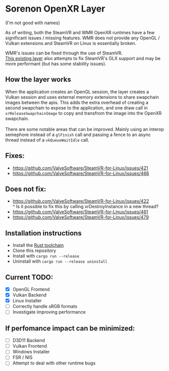 # Sorenon OpenXR Layer
(I'm not good with names)


As of writing, both the SteamVR and WMR OpenXR runtimes have a few significant issues / missing features. 
WMR does not provide any OpenGL / Vulkan extensions and SteamVR on Linux is essentially broken.

WMR's issues can be fixed through the use of SteamVR. <br>
[This existing layer](https://github.com/ChristophHaag/gl_context_fix_layer) also attempts to fix SteamVR's GLX support and may be more performant (but has some stability issues).


## How the layer works
When the application creates an OpenGL session, the layer creates a Vulkan session and uses external memory extensions to share swapchain images between the apis. 
This adds the extra overhead of creating a second swapchain to expose to the application, and one draw call in `xrReleaseSwapchainImage` to copy and transfrom the image into the OpenXR swapchain.
<br><br>
There are some notable areas that can be improved. Mainly using an interop semephore instead of a `glFinish` call and passing a fence to an async thread instead of a `vkQueueWaitIdle` call.

## Fixes:
- https://github.com/ValveSoftware/SteamVR-for-Linux/issues/421
- https://github.com/ValveSoftware/SteamVR-for-Linux/issues/466

## Does not fix:
- https://github.com/ValveSoftware/SteamVR-for-Linux/issues/422<br>^ Is it possible to fix this by calling xrDestroyInstance in a new thread?
- https://github.com/ValveSoftware/SteamVR-for-Linux/issues/461
- https://github.com/ValveSoftware/SteamVR-for-Linux/issues/479

## Installation instructions
- Install the [Rust toolchain](https://www.rust-lang.org/tools/install)
- Clone this repository
- Install with `cargo run --release`
- Uninstall with `cargo run --release uninstall`

## Current TODO:
- [x] OpenGL Frontend
- [x] Vulkan Backend
- [x] Linux Installer
- [ ] Correctly handle sRGB formats
- [ ] Investigate improving performance

## If perfomance impact can be minimized:
- [ ] D3D11 Backend
- [ ] Vulkan Frontend
- [ ] Windows Installer
- [ ] FSR / NIS
- [ ] Attempt to deal with other runtime bugs
